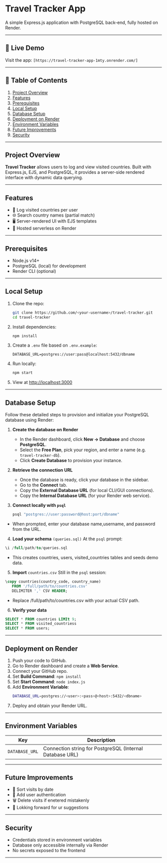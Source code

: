 # Travel Tracker App

A simple Express.js application with PostgreSQL back-end, fully hosted on Render.

---

## 🚀 Live Demo

Visit the app: `[https://travel-tracker-app-1mty.onrender.com/]`

---

## 📖 Table of Contents

1. [Project Overview](#project-overview)
2. [Features](#features)
3. [Prerequisites](#prerequisites)
4. [Local Setup](#local-setup)
5. [Database Setup](#database-setup)
6. [Deployment on Render](#deployment-on-render)
7. [Environment Variables](#environment-variables)
8. [Future Improvements](#future-improvements)
9. [Security](#security)

---

## Project Overview

**Travel Tracker** allows users to log and view visited countries. Built with Express.js, EJS, and PostgreSQL, it provides a server-side rendered interface with dynamic data querying.

---

## Features

- 📝 Log visited countries per user
- 🌐 Search country names (partial match)
- 🖥️ Server-rendered UI with EJS templates
- 🚀 Hosted serverless on Render

---

## Prerequisites

- Node.js v14+
- PostgreSQL (local) for development
- Render CLI (optional)

---

## Local Setup

1. Clone the repo:
   ```bash
   git clone https://github.com/<your-username>/travel-tracker.git
   cd travel-tracker
   ```
2. Install dependencies:
   ```bash
   npm install
   ```
3. Create a `.env` file based on `.env.example`:
   ```env
   DATABASE_URL=postgres://user:pass@localhost:5432/dbname
   ```
4. Run locally:
   ```bash
   npm start
   ```
5. View at [http://localhost:3000](http://localhost:3000)

---

## Database Setup

Follow these detailed steps to provision and initialize your PostgreSQL database using Render:

1. **Create the database on Render**  
   - In the Render dashboard, click **New → Database** and choose **PostgreSQL**.  
   - Select the **Free Plan**, pick your region, and enter a name (e.g. `travel-tracker-db`).  
   - Click **Create Database** to provision your instance.

2. **Retrieve the connection URL**  
   - Once the database is ready, click your database in the sidebar.  
   - Go to the **Connect** tab.  
   - Copy the **External Database URL** (for local CLI/GUI connections).  
   - Copy the **Internal Database URL** (for your Render web service).

3. **Connect locally with `psql`**  
   ```bash
   psql "postgres://user:password@host:port/dbname"

- When prompted, enter your database name,username, and password from the URL.

4. **Load your schema** `(queries.sql)`
At the `psql` prompt:

```sql
\i /full/path/to/queries.sql
```
- This creates countries, users, visited_countries tables and seeds demo data.

5. **Import** `countries.csv`
Still in the `psql` session:

```sql
\copy countries(country_code, country_name)
   FROM '/full/path/to/countries.csv'
   DELIMITER ',' CSV HEADER;
```
- Replace /full/path/to/countries.csv with your actual CSV path.

6. **Verify your data**

```sql
SELECT * FROM countries LIMIt 9;
SELECT * FROM visited_countriess
SELECT * FROM users;
```
---

## Deployment on Render

1. Push your code to GitHub.
2. Go to Render dashboard and create a **Web Service**.
3. Connect your GitHub repo.
4. Set **Build Command**: `npm install`
5. Set **Start Command**: `node index.js`
6. Add **Environment Variable**:
   ```bash
   DATABASE_URL=postgres://<user>:<pass>@<host>:5432/<dbname>
   ```
7. Deploy and obtain your Render URL.

---

## Environment Variables

| Key            | Description                         |
|----------------|-------------------------------------|
| `DATABASE_URL` | Connection string for PostgreSQL  (Internal Database URL)  |

---

## Future Improvements

- 🌟 Sort visits by date
- 🔐 Add user authentication
- 🗑️ Delete visits if enetered mistakenly
- 🤗 Lokking forward for ur suggestions

---

## Security

- Credentials stored in environment variables
- Database only accessible internally via Render
- No secrets exposed to the frontend

---

